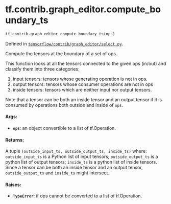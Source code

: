 <div itemscope itemtype="http://developers.google.com/ReferenceObject">
<meta itemprop="name" content="tf.contrib.graph_editor.compute_boundary_ts" />
<meta itemprop="path" content="Stable" />
</div>

# tf.contrib.graph_editor.compute_boundary_ts

``` python
tf.contrib.graph_editor.compute_boundary_ts(ops)
```



Defined in [`tensorflow/contrib/graph_editor/select.py`](/code/stable/tensorflow/contrib/graph_editor/select.py).

Compute the tensors at the boundary of a set of ops.

This function looks at all the tensors connected to the given ops (in/out)
and classify them into three categories:
1) input tensors: tensors whose generating operation is not in ops.
2) output tensors: tensors whose consumer operations are not in ops
3) inside tensors: tensors which are neither input nor output tensors.

Note that a tensor can be both an inside tensor and an output tensor if it is
consumed by operations both outside and inside of `ops`.

#### Args:

* <b>`ops`</b>: an object convertible to a list of tf.Operation.

#### Returns:

A tuple `(outside_input_ts, outside_output_ts, inside_ts)` where:
  `outside_input_ts` is a Python list of input tensors;
  `outside_output_ts` is a python list of output tensors;
  `inside_ts` is a python list of inside tensors.
Since a tensor can be both an inside tensor and an output tensor,
`outside_output_ts` and `inside_ts` might intersect.

#### Raises:

* <b>`TypeError`</b>: if ops cannot be converted to a list of tf.Operation.